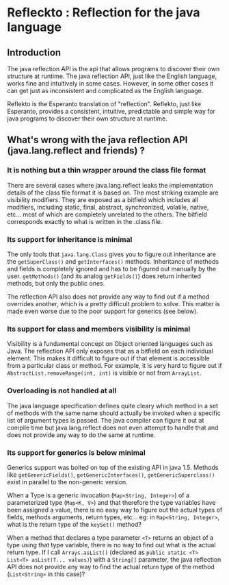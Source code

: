 # Refleckto : Reflection for the java language #

## Introduction ##

The java reflection API is the api that allows programs to discover their own structure at runtime. The java reflection API, just like the English language, works fine and intuitively in some cases. However, in some other cases it can get just as inconsistent and complicated as the English language.

Reflekto is the Esperanto translation of "reflection". Reflekto, just like Esperanto, provides a consistent, intuitive, predictable and simple way for java programs to discover their own structure at runtime.


## What's wrong with the java reflection API (java.lang.reflect and friends) ? ##

### It is nothing but a thin wrapper around the class file format ###
There are several cases where java.lang.reflect leaks the implementation details of the class file format it is based on. The most striking example are visibility modifiers. They are exposed as a bitfield which includes all modifiers, including static, final, abstract, synchronized, volatile, native, etc... most of which are completely unrelated to the others. The bitfield corresponds exactly to what is written in the .class file.

### Its support for inheritance is minimal ###
The only tools that `java.lang.Class` gives you to figure out inheritance are the `getSuperClass()` and `getInterfaces()` methods. Inheritance of methods and fields is completely ignored and has to be figured out manually by the user. `getMethods()` (and its analog `getFields()`) does return inherited methods, but only the public ones.

The reflection API also does not provide any way to find out if a method overrides another, which is a pretty difficult problem to solve. This matter is made even worse due to the poor support for generics (see below).

### Its support for class and members visibility is minimal ###
Visibility is a fundamental concept on Object oriented languages such as Java. The reflection API only exposes that as a bitfield on each individual element. This makes it difficult to figure out if that element is accessible from a particular class or method. For example, it is very hard to figure out if `AbstractList.removeRange(int, int)` is visible or not from `ArrayList`.

### Overloading is not handled at all ###
The java language specification defines quite cleary which method in a set of methods with the same name should actually be invoked when a specific list of argument types is passed. The java compiler can figure it out at compile time but java.lang.reflect does not even attempt to handle that and does not provide any way to do the same at runtime.

### Its support for generics is below minimal ###
Generics support was bolted on top of the existing API in java 1.5. Methods like `getGenericFields()`, `getGenericInterfaces()`, `getGenericSuperclass()` exist in parallel to the non-generic version.

When a Type is a generic invocation (`Map<String, Integer>`) of a parameterized type (`Map<K, V>`) and that therefore the type variables have been assigned a value, there is no easy way to figure out the actual types of fields, methods arguments, return types, etc... eg: in `Map<String, Integer>`, what is the return type of the `keySet()` method?

When a method that declares a type parameter `<T>` returns an object of a type using that type variable, there is no way to find out what is the actual return type. If I call `Arrays.asList()` (declared as `public static <T> List<T> asList(T... values)`) with a `String[]` parameter, the java reflection API does not provide any way to find the actual return type of the method (`List<String>` in this case)?
